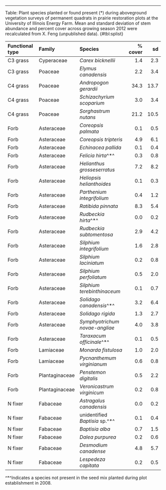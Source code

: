 
***

Table: Plant species planted or found present (*) during aboveground vegetation surveys of permanent quadrats in prairie restoration plots at the University of Illinois Energy Farm. Mean and standard deviation of stem abundance and percent cover across growing season 2012 were recalculated from X. Feng (unpublished data). {#tbl:splist}

|Functional type |Family         |Species                        | % cover|   sd|
|:---------------|:--------------|:------------------------------|-------:|----:|
|C3 grass        |Cyperaceae     |*Carex bicknellii*             |     1.4|  2.3|
|C3 grass        |Poaceae        |*Elymus canadensis*            |     2.2|  3.4|
|C4 grass        |Poaceae        |*Andropogon gerardii*          |    34.3| 13.7|
|C4 grass        |Poaceae        |*Schizachyrium scoparium*      |     3.0|  3.4|
|C4 grass        |Poaceae        |*Sorghastrum nutans*           |    21.2| 10.5|
|Forb            |Asteraceae     |*Coreopsis palmata*            |     0.1|  0.5|
|Forb            |Asteraceae     |*Coreopsis tripteris*          |     4.9|  6.1|
|Forb            |Asteraceae     |*Echinacea pallida*            |     0.1|  0.4|
|Forb            |Asteraceae     |*Felicia hirta*^\*^            |     0.3|  0.8|
|Forb            |Asteraceae     |*Helianthus grosseserratus*    |     7.2|  8.2|
|Forb            |Asteraceae     |*Heliopsis helianthoides*      |     0.1|  0.3|
|Forb            |Asteraceae     |*Parthenium integrifolium*     |     0.4|  1.2|
|Forb            |Asteraceae     |*Ratibida pinnata*             |     8.3|  5.4|
|Forb            |Asteraceae     |*Rudbeckia hirta*^\*^          |     0.0|  0.2|
|Forb            |Asteraceae     |*Rudbeckia subtomentosa*       |     2.9|  4.2|
|Forb            |Asteraceae     |*Silphium integrifolium*       |     1.6|  2.8|
|Forb            |Asteraceae     |*Silphium laciniatum*          |     0.2|  0.8|
|Forb            |Asteraceae     |*Silphium perfoliatum*         |     0.5|  2.0|
|Forb            |Asteraceae     |*Silphium terebinthinaceum*    |     0.1|  0.7|
|Forb            |Asteraceae     |*Solidago canadensis*^\*^      |     3.2|  6.4|
|Forb            |Asteraceae     |*Solidago rigida*              |     1.3|  2.7|
|Forb            |Asteraceae     |*Symphyotrichum novae-angliae* |     4.0|  3.8|
|Forb            |Asteraceae     |*Taraxacum officinale*^\*^     |     0.1|  0.5|
|Forb            |Lamiaceae      |*Monarda fistulosa*            |     1.0|  2.0|
|Forb            |Lamiaceae      |*Pycnanthemum virginianum*     |     0.6|  0.8|
|Forb            |Plantaginaceae |*Penstemon digitalis*          |     0.5|  2.2|
|Forb            |Plantaginaceae |*Veronicastrum virginicum*     |     0.2|  0.8|
|N fixer         |Fabaceae       |*Astragalus canadensis*        |     0.0|  0.2|
|N fixer         |Fabaceae       |unidentified *Baptisia* sp.^\*^|     0.1|  0.4|
|N fixer         |Fabaceae       |*Baptisia alba*                |     0.7|  1.5|
|N fixer         |Fabaceae       |*Dalea purpurea*               |     0.2|  0.6|
|N fixer         |Fabaceae       |*Desmodium canadense*          |     4.8|  5.7|
|N fixer         |Fabaceae       |*Lespedeza capitata*           |     0.2|  0.5|


^\*^Indicates a species not present in the seed mix planted during plot establishment in 2008.
